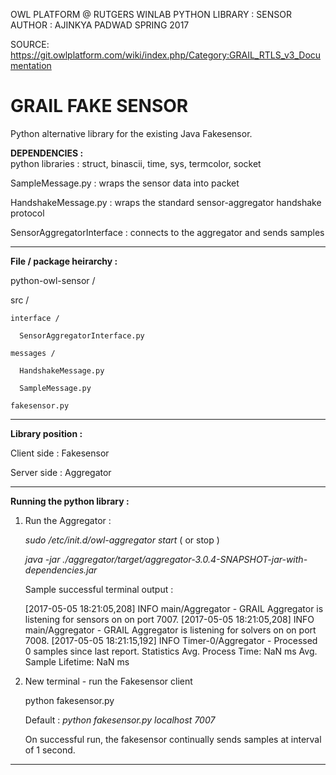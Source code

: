   OWL PLATFORM @ RUTGERS WINLAB
  PYTHON LIBRARY : SENSOR
  AUTHOR : AJINKYA PADWAD
  SPRING 2017

SOURCE: https://git.owlplatform.com/wiki/index.php/Category:GRAIL_RTLS_v3_Documentation

GRAIL FAKE SENSOR
=================

Python alternative library for the existing Java Fakesensor. 


__DEPENDENCIES :__  
  python libraries : struct, binascii, time, sys, termcolor, socket

  SampleMessage.py  :  wraps the sensor data into packet

  HandshakeMessage.py : wraps the standard sensor-aggregator handshake protocol

  SensorAggregatorInterface : connects to the aggregator and sends samples

-----------------------------------------------------------------

__File / package heirarchy :__
  
python-owl-sensor /

  src /

    interface /

      SensorAggregatorInterface.py

    messages /

      HandshakeMessage.py

      SampleMessage.py	

    fakesensor.py

-----------------------------------------------------------------

__Library position :__

  Client side : Fakesensor

  Server side : Aggregator


-----------------------------------------------------------------

__Running the python library :__

1. Run the Aggregator :

	_sudo /etc/init.d/owl-aggregator start_ ( or stop )

	_java -jar ./aggregator/target/aggregator-3.0.4-SNAPSHOT-jar-with-dependencies.jar_

	Sample successful terminal output :

	[2017-05-05 18:21:05,208] INFO  main/Aggregator - GRAIL Aggregator is listening for sensors on on port 7007.
	[2017-05-05 18:21:05,208] INFO  main/Aggregator - GRAIL Aggregator is listening for solvers on on port 7008.
	[2017-05-05 18:21:15,192] INFO  Timer-0/Aggregator - Processed 0 samples since last report.
	Statistics
	Avg. Process Time: NaN ms
	Avg. Sample Lifetime: NaN ms

2. New terminal - run the Fakesensor client
	
	python fakesensor.py <hostname> <port-number>

	Default :	_python fakesensor.py localhost 7007_

	On successful run, the fakesensor continually sends samples at interval of 1 second.

-----------------------------------------------------------------





		
	

